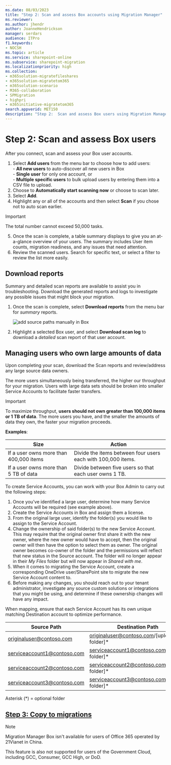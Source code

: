 ```yaml
---
ms.date: 08/03/2023
title: "Step 2: Scan and assess Box accounts using Migration Manager"
ms.reviewer:
ms.author: jhendr
author: JoanneHendrickson
manager: serdars
audience: ITPro
f1.keywords:
- NOCSH
ms.topic: article
ms.service: sharepoint-online
ms.subservice: sharepoint-migration
ms.localizationpriority: high
ms.collection:
- m365solution-migratefileshares
- m365solution-migratetom365
- m365solution-scenario
- M365-collaboration
- SPMigration
- highpri
- m365initiative-migratetom365
search.appverid: MET150
description: "Step 2:  Scan and assess Box users using Migration Manager."
---
```


# Step 2: Scan and assess Box users

After you connect, scan and assess your Box user accounts.

1. Select **Add users** from the menu bar to choose how to add users:</br> - **All new users** to auto-discover all new users in Box</br>- **Single user** for only one account,  or </br>- **Multiple specific users** to bulk upload users by entering them into a CSV file to upload.
2. Choose to **Automatically start scanning now** or choose to scan later.
3. Select **Add**.
4. Highlight any or all of the accounts and then select **Scan** if you chose not to auto scan earlier.

>[!Important]
> The total number cannot exceed 50,000 tasks.

5. Once the scan is complete, a table summary displays to give you an at-a-glance overview of your users. The summary includes User item counts, migration readiness, and any issues that need attention. 
4. Review the scanned users. Search for specific text, or select a filter to review the list more easily.


## Download reports

Summary and detailed scan reports are available to assist you in troubleshooting. Download the generated reports and logs to investigate any possible issues that might block your migration.

1. Once the scan is complete, select **Download reports** from the menu bar for *summary* reports.

   ![add source paths manually in Box](media/mm-add-source-path.png)

2. Highlight a selected Box user, and select **Download scan log**  to download a *detailed* scan report of that user account. </br>

## Managing users who own large amounts of data

Upon completing your scan, download the Scan reports and review/address any large source data owners.

The more users simultaneously being transferred, the higher our throughput for your migration. Users with large data sets should be broken into smaller Service Accounts to facilitate faster transfers.

> [!IMPORTANT]
> To maximize throughput, **users should not own greater than 100,000 items or 1 TB of data**. The more users you have, and the smaller the amounts of data they own, the faster your migration proceeds.

**Examples**:

|Size|Action|
|---|---|
|If a user owns more than 400,000 items|Divide the items between four users each with 100,000 items.|
|If a user owns more than 5 TB of data|Divide between five users so that each user owns 1 TB. |

To create Service Accounts, you can work with your Box Admin to carry out the following steps:

1. Once you've identified a large user, determine how many Service Accounts will be required (see example above).
2. Create the Service Accounts in Box and assign them a license.
3. From the original large user, identify the folder(s) you would like to assign to the Service Account.
4. Change the ownership of said folder(s) to the new Service Account. This may require that the original owner first share it with the new owner, where the new owner would have to accept, then the original owner will then have the option to select them as owner. The original owner becomes co-owner of the folder and the permissions will reflect that new status in the Source account. The folder will no longer appear in their *My Files* folder but will now appear in *Shared with me*.
5. When it comes to migrating the Service Account, create a corresponding OneDrive user/SharePoint site to migrate the new Service Account content to.
6. Before making any changes, you should reach out to your tenant administrator, investigate any source custom solutions or integrations that you might be using, and determine if these ownership changes will have any impact.

When mapping, ensure that each Service Account has its own unique matching Destination account to optimize performance.

|Source Path |Destination Path |
|---|---|
|originaluser@contoso.com| originaluser@contoso.com/[upload folder]\* |
|serviceaccount1@contoso.com|serviceaccount1@contoso.com/[upload folder]\* |
|serviceaccount2@contoso.com |serviceaccount2@contoso.com/[upload folder]\* |
|serviceaccount3@contoso.com |serviceaccount3@contoso.com/[upload folder]\* |

Asterisk (\*) = optional folder

## [**Step 3: Copy to migrations**](mm-box-step3-copy-to-migrations.md)

> [!NOTE]
> Migration Manager Box isn't available for users of Office 365 operated by 21Vianet in China.
>
> This feature is also not supported for users of the Government Cloud, including GCC, Consumer, GCC High, or DoD.


